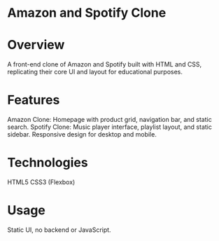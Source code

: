 # Amazon and Spotify Clone

# Overview
A front-end clone of Amazon and Spotify built with HTML and CSS, replicating their core UI and layout for educational purposes.

# Features
Amazon Clone: Homepage with product grid, navigation bar, and static search.
Spotify Clone: Music player interface, playlist layout, and static sidebar.
Responsive design for desktop and mobile.

# Technologies
HTML5
CSS3 (Flexbox)

# Usage
Static UI, no backend or JavaScript.

